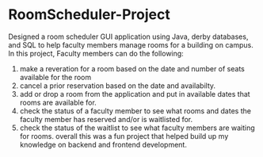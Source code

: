 # RoomScheduler-Project
Designed a room scheduler GUI application using Java, derby databases, and SQL to help faculty members manage rooms for a building on campus.
In this project, Faculty members can do the following:
  1) make a reveration for a room based on the date and number of seats available for the room
  2) cancel a prior reservation based on the date and availabilty.
  3) add or drop a room from the application and put in available dates that rooms are available for.
  4) check the status of a faculty member to see what rooms and dates the faculty member has reserved and/or is waitlisted for.
  5) check the status of the waitlist to see what faculty members are waiting for rooms.
overall this was a fun project that helped build up my knowledge on backend and frontend development.
